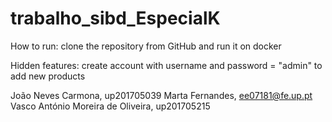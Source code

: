 # trabalho_sibd_EspecialK
 
How to run: clone the repository from GitHub and run it on docker

Hidden features: create account with username and password = "admin" to add new products

 
João Neves Carmona, up201705039
Marta Fernandes, ee07181@fe.up.pt	
Vasco António Moreira de Oliveira, up201705215
